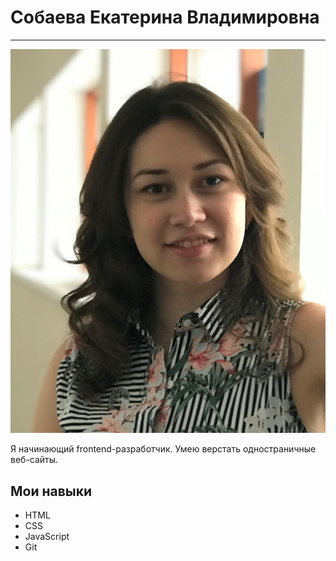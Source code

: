 # Собаева Екатерина Владимировна
___

![foto](img/foto.jpg)

Я начинающий frontend-разработчик. Умею верстать одностраничные веб-сайты. 


## Мои навыки

- HTML
- CSS 
- JavaScript
- Git